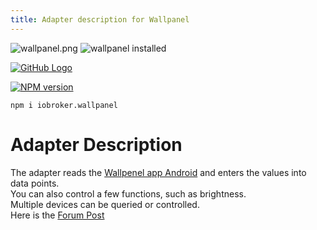 ```yaml
---
title: Adapter description for Wallpanel
---
```

<img class="image" src="/images/media/Wallpanel/wallpanel.png#center" alt="wallpanel.png" title="Wallpanel" />
<img src="https://iobroker.live/badges/wallpanel-installed.svg#center#install" alt="wallpanel installed" title="wallpanel installed" />

[![GitHub Logo](/images/GitHub.png#icons)](https://github.com/xXBJXx/ioBroker.wallpanel)

[![NPM version](https://img.shields.io/npm/v/iobroker.wallpanel.svg?logo=npm#NPM)](https://www.npmjs.com/package/iobroker.wallpanel)
``` shell
npm i iobroker.wallpanel
```

# Adapter Description
The adapter reads the [Wallpenel app Android](https://play.google.com/store/apps/details?id=com.thanksmister.iot.wallpanel&hl=de)
and enters the values into data points. <br>
You can also control a few functions, such as brightness. <br>
Multiple devices can be queried or controlled. <br>
Here is the [Forum Post](https://forum.iobroker.net/topic/36438/test-adapter-wallpanel)